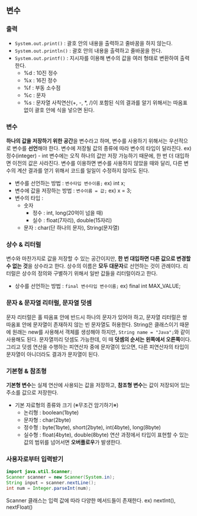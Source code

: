 ## 변수

### 출력
- `System.out.print()` : 괄호 안의 내용을 출력하고 줄바꿈을 하지 않는다.
- `System.out.println()` : 괄호 안의 내용을 출력하고 줄바꿈을 한다.
- `System.out.printf()` : 지시자를 이용해 변수의 값을 여러 형태로 변환하여 출력한다.
    - %d : 10진 정수
    - %x : 16진 정수
    - %f : 부동 소수점
    - %c : 문자
    - %s : 문자열
      사칙연산(+, -, *, /)이 포함된 식의 결과를 알기 위해서는 따옴표 없이 괄호 안에 식을 넣으면 된다.
### 변수
**하나의 값을 저장하기 위한 공간**을 변수라고 하며, 변수를 사용하기 위해서는 우선적으로 변수를 **선언**해야 한다.
변수에 저장될 값의 종류에 따라 변수의 타입이 달라진다. ex) 정수(integer) - int
변수에는 오직 하나의 값만 저장 가능하기 때문에, 한 번 더 대입하면 이전의 값은 사라진다.
변수를 이용하면 변수를 사용하지 않았을 때와 달리, 다른 변수의 계산 결과를 얻기 위해서 코드를 일일이 수정하지 않아도 된다.
- 변수를 선언하는 방법 : `변수타입 변수이름;` ex) int x;
- 변수에 값을 저장하는 방법 : `변수이름 = 값;` ex) x = 3;
- 변수의 타입 :
    - 숫자
        - 정수 : int, long(20억이 넘을 때)
        - 실수 : float(7자리), double(15자리)
    - 문자 : char(단 하나의 문자), String(문자열)
### 상수 & 리터럴
변수와 마찬가지로 값을 저장할 수 있는 공간이지만, **한 번 대입하면 다른 값으로 변경할 수 없는 것**을 상수라고 한다.
상수의 이름은 **모두 대문자**로 선언하는 것이 관례이다. 리터럴은 상수의 정의와 구별하기 위해서 일반 값들을 리터럴이라고 한다.
- 상수를 선언하는 방법 : `final 변수타입 변수이름;` ex) final int MAX_VALUE;
### 문자 & 문자열 리터럴, 문자열 덧셈
문자 리터럴은 홀 따옴표 안에 반드시 하나의 문자가 있어야 하고, 문자열 리터럴은 쌍 따옴표 안에 문자열이 존재하지 않는 빈 문자열도 허용한다.
String은 클래스이기 때문에 원래는 new를 사용해서 객체를 생성해야 하지만, `String name = "Java";`와 같이 사용해도 된다.
문자열끼리 덧셈도 가능한데, 이 때 **덧셈의 순서는 왼쪽에서 오른쪽**이다. 그리고 덧셈 연산을 수행하는 피연산자 중에 문자열이 있으면,
다른 피연산자의 타입이 문자열이 아니더라도 결과가 문자열이 된다.
### 기본형 & 참조형
**기본형 변수**는 실제 연산에 사용되는 값을 저장하고, **참조형 변수**는 값이 저장되어 있는 주소를 값으로 저장한다.
- 기본 자료형의 종류와 크기 (※무조건 암기하기※)
    - 논리형 : boolean(1byte)
    - 문자형 : char(2byte)
    - 정수형 : byte(1byte), short(2byte), int(4byte), long(8byte)
    - 실수형 : float(4byte), double(8byte)
      연산 과정에서 타입이 표현할 수 있는 값의 범위를 넘어서면 **오버플로우**가 발생한다.
### 사용자로부터 입력받기
```java
import java.util.Scanner;
Scanner scanner = new Scanner(System.in);
String input = scanner.nextLine();
int num = Integer.parseInt(num);
```
Scanner 클래스는 입력 값에 따라 다양한 메서드들이 존재한다. ex) nextInt(), nextFloat()
